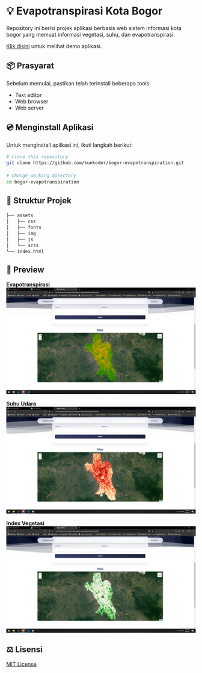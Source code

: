 # :bulb: Evapotranspirasi Kota Bogor

Repository ini berisi projek aplikasi berbasis web sistem informasi kota bogor yang memuat informasi vegetasi, suhu, dan evapotranspirasi.

[Klik disini](https://bogor-evapotranspiration.vercel.app) untuk melihat demo aplikasi.

## :package: Prasyarat

Sebelum memulai, pastikan telah terinstall beberapa tools:
* Text editor
* Web browser
* Web server

## :cd: Menginstall Aplikasi

Untuk menginstall aplikasi ini, ikuti langkah berikut:

```bash
# clone this repository
git clone https://github.com/kunkoder/bogor-evapotranspiration.git

# change working directory
cd bogor-evapotranspiration
```

## :open_file_folder: Struktur Projek

```text
├── assets
│   ├── css
│   ├── fonts
│   ├── img
│   ├── js
│   └── scss
└── index.html
```

## :eyes: Preview

**Evapotranspirasi**
![alt text](https://raw.githubusercontent.com/kunkoder/bogor-evapotranspiration/master/assets/img/preview-evapotranspiration.png)


**Suhu Udara**
![alt text](https://raw.githubusercontent.com/kunkoder/bogor-evapotranspiration/master/assets/img/preview-temperature.png)


**Index Vegetasi**
![alt text](https://raw.githubusercontent.com/kunkoder/bogor-evapotranspiration/master/assets/img/preview-ndvi.png)

## :balance_scale: Lisensi

[MIT License](https://github.com/kunkoder/espeka/blob/main/LICENSE)
